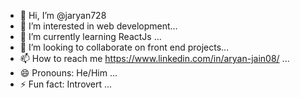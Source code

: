 - 👋 Hi, I’m @jaryan728
- 👀 I’m interested in web development...
- 🌱 I’m currently learning ReactJs ...
- 💞️ I’m looking to collaborate on  front end projects...
- 📫 How to reach me https://www.linkedin.com/in/aryan-jain08/ ...
- 😄 Pronouns: He/Him ...
- ⚡ Fun fact: Introvert ...

<!---
jaryan728/jaryan728 is a ✨ special ✨ repository because its `README.md` (this file) appears on your GitHub profile.
You can click the Preview link to take a look at your changes.
--->
